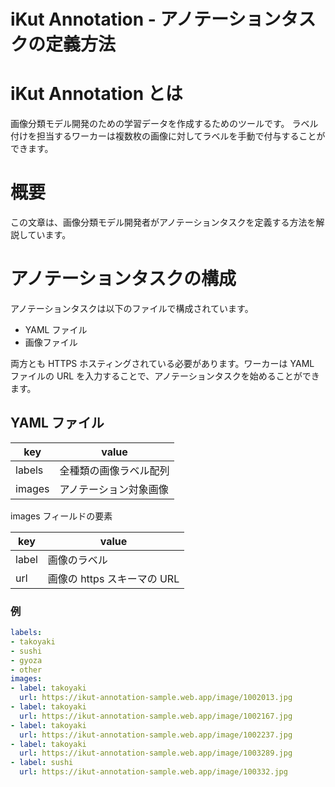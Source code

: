 # iKut Annotation - アノテーションタスクの定義方法

# iKut Annotation とは

画像分類モデル開発のための学習データを作成するためのツールです。
ラベル付けを担当するワーカーは複数枚の画像に対してラベルを手動で付与することができます。

# 概要

この文章は、画像分類モデル開発者がアノテーションタスクを定義する方法を解説しています。

# アノテーションタスクの構成

アノテーションタスクは以下のファイルで構成されています。

- YAML ファイル
- 画像ファイル

両方とも HTTPS ホスティングされている必要があります。ワーカーは YAML ファイルの URL を入力することで、アノテーションタスクを始めることができます。

## YAML ファイル

| key | value |
| --- | --- |
| labels | 全種類の画像ラベル配列 |
| images | アノテーション対象画像 |

images フィールドの要素

| key | value |
| --- | --- |
| label | 画像のラベル |
| url | 画像の https スキーマの URL |

### 例

```yaml
labels:
- takoyaki
- sushi
- gyoza
- other
images:
- label: takoyaki
  url: https://ikut-annotation-sample.web.app/image/1002013.jpg
- label: takoyaki
  url: https://ikut-annotation-sample.web.app/image/1002167.jpg
- label: takoyaki
  url: https://ikut-annotation-sample.web.app/image/1002237.jpg
- label: takoyaki
  url: https://ikut-annotation-sample.web.app/image/1003289.jpg
- label: sushi
  url: https://ikut-annotation-sample.web.app/image/100332.jpg
```



